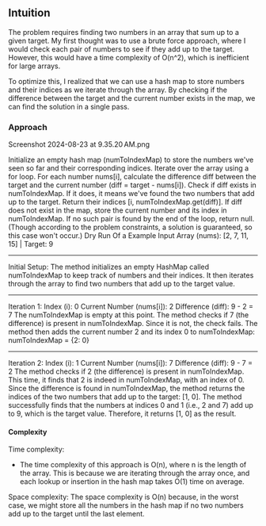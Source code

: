 ## Intuition

The problem requires finding two numbers in an array that sum up to a given target. My first thought was to use a brute force approach, where I would check each pair of numbers to see if they add up to the target. However, this would have a time complexity of O(n^2), which is inefficient for large arrays.

To optimize this, I realized that we can use a hash map to store numbers and their indices as we iterate through the array. By checking if the difference between the target and the current number exists in the map, we can find the solution in a single pass.

### Approach 
Screenshot 2024-08-23 at 9.35.20 AM.png

Initialize an empty hash map (numToIndexMap) to store the numbers we've seen so far and their corresponding indices.
Iterate over the array using a for loop.
For each number nums[i], calculate the difference diff between the target and the current number (diff = target - nums[i]).
Check if diff exists in numToIndexMap. If it does, it means we've found the two numbers that add up to the target. Return their indices [i, numToIndexMap.get(diff)].
If diff does not exist in the map, store the current number and its index in numToIndexMap.
If no such pair is found by the end of the loop, return null. (Though according to the problem constraints, a solution is guaranteed, so this case won't occur.)
Dry Run Of a Example
Input Array (nums): [2, 7, 11, 15] | Target: 9

---

Initial Setup:
The method initializes an empty HashMap called numToIndexMap to keep track of numbers and their indices.
It then iterates through the array to find two numbers that add up to the target value.

----

Iteration 1:
Index (i): 0
Current Number (nums[i]): 2
Difference (diff): 9 - 2 = 7
The numToIndexMap is empty at this point.
The method checks if 7 (the difference) is present in numToIndexMap. Since it is not, the check fails.
The method then adds the current number 2 and its index 0 to numToIndexMap: numToIndexMap = {2: 0}

----

Iteration 2:
Index (i): 1
Current Number (nums[i]): 7
Difference (diff): 9 - 7 = 2
The method checks if 2 (the difference) is present in numToIndexMap. This time, it finds that 2 is indeed in numToIndexMap, with an index of 0.
Since the difference is found in numToIndexMap, the method returns the indices of the two numbers that add up to the target: [1, 0].
The method successfully finds that the numbers at indices 0 and 1 (i.e., 2 and 7) add up to 9, which is the target value. Therefore, it returns [1, 0] as the result.

#### Complexity

Time complexity:

* The time complexity of this approach is O(n), where n is the length of the array. This is because we are iterating through the array once, and each lookup or insertion in the hash map takes O(1) time on average.

Space complexity:
The space complexity is O(n) because, in the worst case, we might store all the numbers in the hash map if no two numbers add up to the target until the last element.